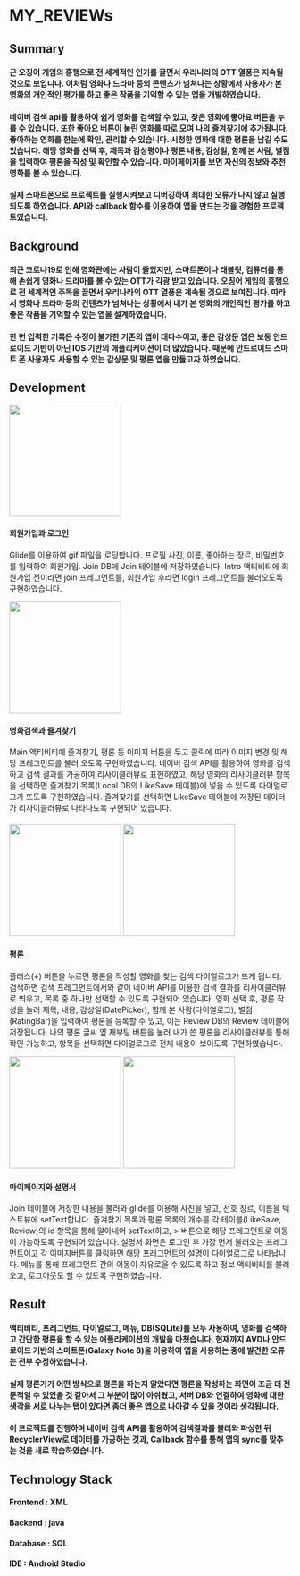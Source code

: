 # MY_REVIEWs

## Summary
#### 근 오징어 게임의 흥행으로 전 세계적인 인기를 끌면서 우리나라의 OTT 열풍은 지속될 것으로 보입니다. 이처럼 영화나 드라마 등의 콘텐츠가 넘쳐나는 상황에서 사용자가 본 영화의 개인적인 평가를 하고 좋은 작품을 기억할 수 있는 앱을 개발하였습니다.

#### 네이버 검색 api를 활용하여 쉽게 영화를 검색할 수 있고, 찾은 영화에 좋아요 버튼을 누를 수 있습니다. 또한 좋아요 버튼이 눌린 영화를 따로 모여 나의 즐겨찾기에 추가됩니다. 좋아하는 영화를 한눈에 확인, 관리할 수 있습니다. 시청한 영화에 대한 평론을 남길 수도 있습니다. 해당 영화를 선택 후, 제목과 감상평이나 평론 내용, 감상일, 함께 본 사람, 별점을 입력하여 평론을 작성 및 확인할 수 있습니다. 마이페이지를 보면 자신의 정보와 추천 영화를 볼 수 있습니다.

#### 실제 스마트폰으로 프로젝트를 실행시켜보고 디버깅하여 최대한 오류가 나지 않고 실행되도록 하였습니다. API와 callback 함수를 이용하여 앱을 만드는 것을 경험한 프로젝트였습니다. 

## Background
#### 최근 코로나19로 인해 영화관에는 사람이 줄었지만, 스마트폰이나 태블릿, 컴퓨터를 통해 손쉽게 영화나 드라마를 볼 수 있는 OTT가 각광 받고 있습니다. 오징어 게임의 흥행으로 전 세계적인 주목을 끌면서 우리나라의 OTT 열풍은 계속될 것으로 보여집니다. 따라서 영화나 드라마 등의 컨텐츠가 넘쳐나는 상황에서 내가 본 영화의 개인적인 평가를 하고 좋은 작품을 기억할 수 있는 앱을 설계하였습니다.

#### 한 번 입력한 기록은 수정이 불가한 기존의 앱이 대다수이고, 좋은 감상문 앱은 보동 안드로이드 기반이 아닌 IOS 기반의 애플리케이션이 더 많았습니다. 때문에 안드로이드 스마트 폰 사용자도 사용할 수 있는 감상문 및 평론 앱을 만들고자 하였습니다.



## Development
<img src="https://user-images.githubusercontent.com/84059942/184640746-b8f4801c-2944-443d-9175-b2c1b79f477d.png" width="200" hight="400"/>

#### 회원가입과 로그인
Glide를 이용하여 gif 파일을 로딩합니다. 프로필 사진, 이름, 좋아하는 장르, 비밀번호를 입력하여 회원가입. Join DB에 Join 테이블에 저장하였습니다. Intro 액티비티에 회원가입 전이라면  join 프레그먼트를, 회원가입 후라면 login 프레그먼트를 불러오도록 구현하였습니다.

<img src="https://user-images.githubusercontent.com/84059942/184641141-9a06ad31-b6da-4335-a78e-11cae4d2f6e9.png" width="200" hight="400"/>

#### 영화검색과 즐겨찾기
Main 액티비티에 즐겨찾기, 평론 등 이미지 버튼을 두고 클릭에 따라 이미지 변경 및 해당 프레그먼트를 불러 오도록 구현하였습니다. 네이버 검색 API를 활용하여 영화를 검색하고 검색 결과를 가공하여 리사이클러뷰로 표현하였고, 해당 영화의 리사이클러뷰 항목을 선택하면 즐겨찾기 목록(Local DB의 LikeSave 테이블)에 넣을 수 있도록 다이얼로그가 뜨도록 구현하였습니다. 즐겨찾기를 선택하면 LikeSave 테이블에 저장된 데이터가 리사이클러뷰로 나타나도록 구현되어 있습니다.

#### 
<img src="https://user-images.githubusercontent.com/84059942/184641798-311b3485-e4e8-4324-8e65-08579e786523.png" width="200" hight="400"/> <img src="https://user-images.githubusercontent.com/84059942/184641801-ee3588d0-692b-4ddc-b3d7-e3ab8c20043d.png" width="200" hight="400"/>
#### 평론
플러스(+) 버튼을 누르면 평론을 작성할 영화를 찾는 검색 다이얼로그가 뜨게 됩니다. 검색하면 검색 프레그먼트에서와 같이 네이버 API를 이용한 검색 결과를 리사이클러뷰로 띄우고, 목록 중 하나만 선택할 수 있도록 구현되어 있습니다. 영화 선택 후, 평론 작성을 눌러 제목, 내용, 감상일(DatePicker), 함께 본 사람(다이얼로그), 별점(RatingBar)을 입력하여 평론을 등록할 수 있고, 이는 Review DB의 Review 테이블에 저장됩니다. 나의 평론 글씨 옆 재부팅 버튼을 눌러 내가 쓴 평론을 리사이클러뷰를 통해 확인 가능하고, 항목을 선택하면 다이얼로그로 전체 내용이 보이도록 구현하였습니다.

<img src="https://user-images.githubusercontent.com/84059942/184642229-829740a0-9435-4bd9-9a2d-a441f4335a69.png" width="200" hight="400"/> <img src="https://user-images.githubusercontent.com/84059942/184642242-687c5883-97a1-4977-99df-531c795cfcd9.png" width="200" hight="400"/>
#### 마이페이지와 설명서
Join 테이블에 저장한 내용을 불러와 glide를 이용해 사진을 넣고, 선호 장르, 이름을 텍스트뷰에 setText합니다. 즐겨찾기 목록과 평론 목록의 개수를 각 테이블(LikeSave, Review)의 id 항목을 통해 알아내어 setText하고, > 버튼으로 해당 프레그먼트로 이동이 가능하도록 구현되어 있습니다. 설명서 화면은 로그인 후 가장 먼저 불러오는 프레그먼트이고 각 이미지버튼를 클릭하면 해당 프레그먼트의 설명이 다이얼로그로 나타납니다. 메뉴를 통해 프레그먼트 간의 이동이 자유로울 수 있도록 하고 정보 액티비티를 불러오고, 로그아웃도 할 수 있도록 구현하였습니다.


## Result
#### 액티비티, 프레그먼트, 다이얼로그, 메뉴, DB(SQLite)를 모두 사용하여, 영화를 검색하고 간단한 평론을 할 수 있는 애플리케이션의 개발을 마쳤습니다. 현재까지 AVD나 안드로이드 기반의 스마트폰(Galaxy Note 8)을 이용하여 앱을 사용하는 중에 발견한 오류는 전부 수정하였습니다.
#### 실제 평론가가 어떤 방식으로 평론을 하는지 알았다면 평론을 작성하는 화면이 조금 더 전문적일 수 있었을 것 같아서 그 부분이 많이 아쉬웠고, 서버 DB와 연결하여 영화에 대한 생각을 서로 나누는 탭이 있다면 좀더 좋은 앱으로 나아갈 수 있을 것이라 생각됩니다.
#### 이 프로젝트를 진행하며 네이버 검색 API를 활용하여 검색결과를 불러와 파싱한 뒤 RecyclerView로 데이터를 가공하는 것과, Callback 함수를 통해 앱의 sync를 맞추는 것을 새로 학습하였습니다.


## Technology Stack
#### Frontend : XML
#### Backend : java
#### Database : SQL
#### IDE : Android Studio
